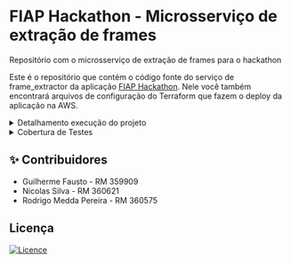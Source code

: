 # FIAP Hackathon - Microsserviço de extração de frames
Repositório com o microsserviço de extração de frames para o hackathon

Este é o repositório que contém o código fonte do serviço de frame_extractor da aplicação [FIAP Hackathon](https://github.com/ns-fiap-tc/fiap_hackathon_doc). Nele você também encontrará arquivos de configuração do Terraform que fazem o deploy da aplicação na AWS.

<details>
  <summary>Detalhamento execução do projeto</summary>

## 👟 Passos para o provisionamento
Este projeto possui um ecossistema composto por múltiplos repositórios que se comunicam entre si e também utilizam GitHub Actions para provisionamento ou deploy automatizado.

> Para completo funcionamento da plataforma, é necessário seguir o seguinte fluxo de provisionamento:
> 1. A provisão do repositório da infra-base: [infra-base](https://github.com/ns-fiap-tc/fiap_hackathon_infra_base)
> 2. A provisão do repositório do banco de dados: [infra-bd](https://github.com/ns-fiap-tc/fiap_hackathon_infra_bd);
> 3. A provisão do repositório do microsserviço de upload: [fiap_hackathon_ms_upload](https://github.com/ns-fiap-tc/fiap_hackathon_ms_upload);
> 4. A provisão do repositório do microsserviço de notificacao: [fiap_hackathon_ms_notificacao](https://github.com/ns-fiap-tc/fiap_hackathon_ms_notificacao);
> 5. A provisão do repositório do microsserviço de processamento: [fiap_hackathon_ms_processamento](https://github.com/ns-fiap-tc/fiap_hackathon_ms_processamento);
> 6. A provisão deste repositório: [fiap_hackathon_ms_frameextractor](#como-rodar-o-projeto);
> 7. A provisão do repositório para autenticação com cognito e api gateway: [fiap_hackathon_autenticacao](https://github.com/ns-fiap-tc/fiap_hackathon_autenticacao);

## 🚀 Como rodar o projeto

### 🤖 Via GitHub Actions
<details>
  <summary>Passo a passo</summary>

#### 📖 Resumo
Este repositório possui uma pipeline automatizada chamada `Terraform Deploy` que permite **provisionar a infraestrutura do serviço de extração de frames** sempre que houver um push na branch `main`.

A branch é protegida e só aceita alterações que venham de PRs previamente aprovadas.

> ⚠️ Apenas usuários com acesso ao repositório e às **GitHub Secrets** corretas conseguem utilizar esse fluxo.

#### 🔐 Pré-requisitos
Certifique-se de que as seguintes **secrets** estejam configuradas no repositório do GitHub (`Settings > Secrets and variables > Actions`), por exemplo:
- `AWS_ACCESS_KEY_ID`
- `AWS_SECRET_ACCESS_KEY`
- `AWS_SESSION_TOKEN` *(se estiver usando AWS Academy)*
- `TF_VAR_DB_USERNAME`
- `TF_VAR_DB_PASSWORD`

Essas variáveis são utilizadas pelo Terraform para autenticação e execução dos planos na AWS.

#### ⚙️ Etapas da pipeline `Terraform Deploy`
1. 🧾 **Checkout do código**: A action clona este repositório.
2. ⚒️ **Setup do Terraform**: Instala a ferramenta na máquina runner.
3. 📂 **Acesso ao diretório atual**: Todos os arquivos `.tf` são lidos da raiz do repositório.
4. 🔐 **Carregamento das variáveis sensíveis** via secrets.
5. 🧪 **Execução do `terraform init`**: Inicializa o backend e os providers.
6. 🚀 **Execução do `terraform apply`**: Cria ou atualiza a instância de banco de dados no Amazon RDS.

#### 🧭 Diagrama do fluxo

```mermaid
flowchart TD
    G[Push na branch main] --> A[Workflow: Terraform Deploy]

    subgraph Pipeline
        A1[Checkout do código]
        A2[Setup do Terraform]
        A3[Carrega Secrets da AWS e DB]
        A4[terraform init]
        A5[terraform plan]
        A6[terraform apply]
    end

    A --> A1 --> A2 --> A3 --> A4 --> A5 --> A6 --> RDS[Instância PostgreSQL no AWS RDS]
```

#### Benefícios desse fluxo
- 🤖 Automatização do deploy do banco de dados
- ✅ Redução de erros manuais
- 🔐 Segurança no uso de credenciais via GitHub Secrets
- 🔁 Reprodutibilidade garantida
- 💬 Transparência nos logs via GitHub Actions

</details>

### 💻 Localmente

<details>
  <summary>Passo a passo</summary>

#### Pré-requisitos

Antes de começar, certifique-se de ter os seguintes itens instalados e configurados em seu ambiente:

1. **Terraform**: A ferramenta que permite definir, visualizar e implantar a infraestrutura de nuvem.
2. **AWS CLI**: A interface de linha de comando da AWS.
3. **Credenciais AWS válidas**: Você precisará de uma chave de acesso e uma chave secreta para autenticar com a AWS (no momento, o repositório usa chaves e credenciais fornecidas pelo [AWS Academy](https://awsacademy.instructure.com/) e que divergem de contas padrão). Tais credenciais devem ser inseridas no arquivo `credentials` que fica dentro da pasta `.aws`
4. **Bucket S3 criado na AWS convencional (que não seja na aws academy)**: Você precisará de uma chave de acesso e uma chave secreta para autenticar com a AWS e conectar ao S3. Tal abordagem foi necessária pois a AWS academy não permite a criação de roles e isso inviabilizou a comunicação dos serviços rodando no eks com o S3 da AWS academy. Com isso a solução foi criar um bucket com uma role específica para ele em um conta convencional da AWS

## Como usar

1. **Clonar o repositório**:

```bash
git clone https://github.com/ns-fiap-tc/fiap_hackathon_ms_frameextractor
```

2. **Acesse o diretório do repositório clonado, por exemplo**:

```bash
cd fiap_hackathon_ms_frameextractor
```

3. **Defina as variáveis necessárias ao nível de ambiente, criando um arquivo `.env` de acordo com o arquivo contido em cada repositório `.env.exemplo`. Exemplo:**:

```bash
DOCKERHUB_USERNAME="dockerhub_username"
DOCKERHUB_ACCESS_TOKEN="dokerhub_token"
```

4. **Inicialize o diretório Terraform**:

```bash
terraform init
```

5. **Visualize as mudanças que serão feitas**:

```bash
./terraform.sh plan
```

6. **Provisione a infraestrutura**:

```bash
./terraform.sh apply -auto-approve
```

7. **Para destruir a infraestrutura provisionada**:

```bash
./terraform.sh destroy -auto-approve
```
</details>
</details>

<details>
    <summary>Cobertura de Testes</summary>

## Cobertura de Testes
O projeto contém testes automatizados, abaixo evidência de cobertura dos testes.
<img width="1852" height="537" alt="Captura de tela de 2025-09-28 19-25-28" src="https://github.com/user-attachments/assets/a38cea28-1215-4873-8854-360f1e07cb31" />


</details>

## ✨ Contribuidores

- Guilherme Fausto - RM 359909
- Nicolas Silva - RM 360621
- Rodrigo Medda Pereira - RM 360575

## Licença

[![Licence](https://img.shields.io/github/license/Ileriayo/markdown-badges?style=for-the-badge)](./LICENSE)
